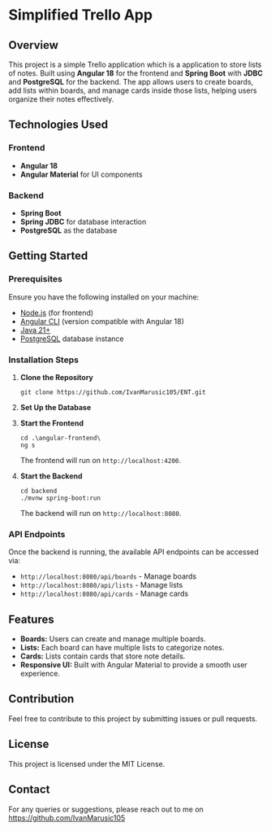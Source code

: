 Simplified Trello App
=========

Overview
--------

This project is a simple Trello application which is a application to store lists of notes. Built using **Angular 18** for the frontend and **Spring Boot** with **JDBC** and **PostgreSQL** for the backend. The app allows users to create boards, add lists within boards, and manage cards inside those lists, helping users organize their notes effectively.

Technologies Used
-----------------

### Frontend

-   **Angular 18**
-   **Angular Material** for UI components

### Backend

-   **Spring Boot**
-   **Spring JDBC** for database interaction
-   **PostgreSQL** as the database

Getting Started
---------------

### Prerequisites

Ensure you have the following installed on your machine:

-   [Node.js](https://nodejs.org/) (for frontend)
-   [Angular CLI](https://angular.io/cli) (version compatible with Angular 18)
-   [Java 21+](https://www.oracle.com/java/technologies/javase/jdk21-archive-downloads.html)
-   [PostgreSQL](https://www.postgresql.org/) database instance

### Installation Steps

1.  **Clone the Repository**

    ```
    git clone https://github.com/IvanMarusic105/ENT.git

    ```

2.  **Set Up the Database**

    
3.  **Start the Frontend**

    ```
    cd .\angular-frontend\
    ng s

    ```

    The frontend will run on `http://localhost:4200`.

4.  **Start the Backend**

    ```
    cd backend
    ./mvnw spring-boot:run

    ```

    The backend will run on `http://localhost:8080`.

### API Endpoints

Once the backend is running, the available API endpoints can be accessed via:

-   `http://localhost:8080/api/boards` - Manage boards
-   `http://localhost:8080/api/lists` - Manage lists
-   `http://localhost:8080/api/cards` - Manage cards

Features
--------

-   **Boards:** Users can create and manage multiple boards.
-   **Lists:** Each board can have multiple lists to categorize notes.
-   **Cards:** Lists contain cards that store note details.
-   **Responsive UI:** Built with Angular Material to provide a smooth user experience.


Contribution
------------

Feel free to contribute to this project by submitting issues or pull requests.

License
-------

This project is licensed under the MIT License.

Contact
-------

For any queries or suggestions, please reach out to me on https://github.com/IvanMarusic105
